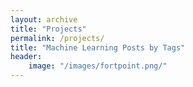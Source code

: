 ```yaml
---
layout: archive
title: "Projects"
permalink: /projects/
title: "Machine Learning Posts by Tags"
header:
    image: "/images/fortpoint.png/"
---
```

